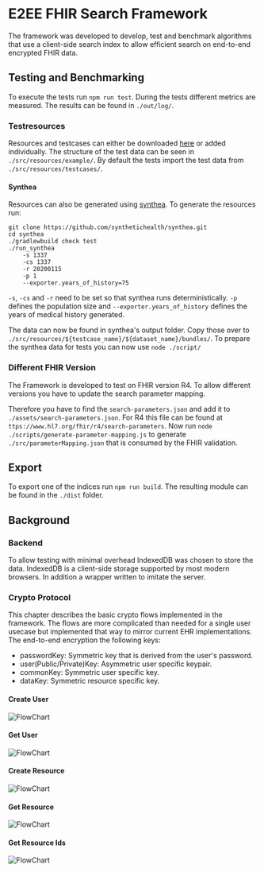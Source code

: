# E2EE FHIR Search Framework

The framework was developed to develop, test and benchmark algorithms that use a client-side search index to allow efficient search on end-to-end encrypted FHIR data.

## Testing and Benchmarking

To execute the tests run `npm run test`.
During the tests different metrics are measured.
The results can be found in `./out/log/`.

### Testresources

Resources and testcases can either be downloaded [here](https://drive.google.com/file/d/1iH3QI7sa2-2YIJujL14p3UE3evxRZVSa/view?usp=sharing) or added individually.
The structure of the test data can be seen in `./src/resources/example/`.
By default the tests import the test data from `./src/resources/testcases/`.

#### Synthea

Resources can also be generated using [synthea](https://github.com/synthetichealth/synthea).
To generate the resources run:

```
git clone https://github.com/synthetichealth/synthea.git
cd synthea
./gradlewbuild check test
./run_synthea
    -s 1337
    -cs 1337
    -r 20200115
    -p 1
    --exporter.years_of_history=75
```

`-s`, `-cs` and `-r` need to be set so that synthea runs deterministically. `-p` defines the population size and `--exporter.years_of_history` defines the years of medical history generated.

The data can now be found in synthea's output folder. Copy those over to `./src/resources/${testcase_name}/${dataset_name}/bundles/`.
To prepare the synthea data for tests you can now use `node ./script/`

### Different FHIR Version

The Framework is developed to test on FHIR version R4.
To allow different versions you have to update the search parameter mapping.

Therefore you have to find the `search-parameters.json` and add it to `./assets/search-parameters.json`.
For R4 this file can be found at `ttps://www.hl7.org/fhir/r4/search-parameters`. Now run `node ./scripts/generate-parameter-mapping.js` to generate `./src/parameterMapping.json` that is consumed by the FHIR validation.

## Export

To export one of the indices run `npm run build`. The resulting module can be found in the `./dist` folder.

## Background

### Backend

To allow testing with minimal overhead IndexedDB was chosen to store the data. IndexedDB is a client-side storage supported by most modern browsers. In addition a wrapper written to imitate the server.

### Crypto Protocol

This chapter describes the basic crypto flows implemented in the framework. The flows are more complicated than needed for a single user usecase but implemented that way to mirror current EHR implementations.
The end-to-end encryption the following keys:

- passwordKey: Symmetric key that is derived from the user's password.
- user(Public/Private)Key: Asymmetric user specific keypair.
- commonKey: Symmetric user specific key.
- dataKey: Symmetric resource specific key.

#### Create User

![FlowChart](./diagrams/createUser.png)

#### Get User

![FlowChart](./diagrams/getUser.png)

#### Create Resource

![FlowChart](./diagrams/createResource.png)

#### Get Resource

![FlowChart](./diagrams/getResource.png)

#### Get Resource Ids

![FlowChart](./diagrams/getResourceIds.png)
